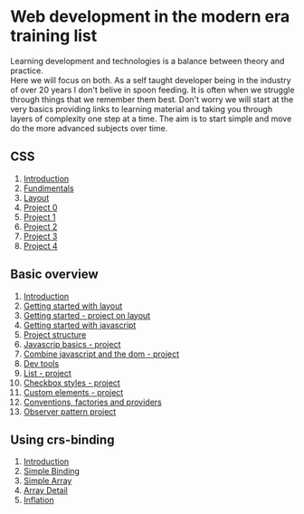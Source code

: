 # Web development in the modern era training list

Learning development and technologies is a balance between theory and practice.  
Here we will focus on both. As a self taught developer being in the industry of over 20 years I don't belive in spoon feeding.
It is often when we struggle through things that we remember them best. Don't worry we will start at the very basics providing links to learning material and taking you through layers of complexity one step at a time. The aim is to start simple and move do the more advanced subjects over time.

## CSS
1. [Introduction](https://github.com/caperaven/training/blob/master/css/01.introduction.md)
1. [Fundimentals](https://github.com/caperaven/training/blob/master/css/02.fundimentals.md)
1. [Layout](https://github.com/caperaven/training/blob/master/css/03.layout.md)
1. [Project 0](https://github.com/caperaven/training/blob/master/css/04.project0.md)
1. [Project 1](https://github.com/caperaven/training/blob/master/css/05.project1.md)
1. [Project 2](https://github.com/caperaven/training/blob/master/css/06.project2.md)
1. [Project 3](https://github.com/caperaven/training/blob/master/css/07.project3.md)
1. [Project 4](https://github.com/caperaven/training/blob/master/css/08.project4.md)

## Basic overview

1. [Introduction](https://github.com/caperaven/training/blob/master/basic/01.introduction.md)
1. [Getting started with layout](https://github.com/caperaven/training/blob/master/basic/02.html.layout.md)
1. [Getting started - project on layout](https://github.com/caperaven/training/blob/master/basic/03.project-layout.md)
1. [Getting started with javascript](https://github.com/caperaven/training/blob/master/basic/04.javascript-getting-started.md)
1. [Project structure](https://github.com/caperaven/training/blob/master/basic/05.project-structure.md)
1. [Javascrip basics - project](https://github.com/caperaven/training/blob/master/basic/06.%20Javascript%20project.md)
1. [Combine javascript and the dom - project](https://github.com/caperaven/training/blob/master/basic/07.Combine%20javascript%20and%20dom%20project.md)
1. [Dev tools](https://github.com/caperaven/training/blob/master/basic/08.dev%20tools.md)
1. [List - project](https://github.com/caperaven/training/blob/master/basic/09.Batch%20dom%20updates%20-%20project.md)
1. [Checkbox styles - project](https://github.com/caperaven/training/blob/master/basic/10.Checkbox%20styles%20-%20project.md)
1. [Custom elements - project](https://github.com/caperaven/training/blob/master/basic/11.Custom%20elements%20-%20project.md)
1. [Conventions, factories and providers](https://github.com/caperaven/training/blob/master/basic/12.%20Conventions%20factories%20and%20providers.md)
1. [Observer pattern project](https://github.com/caperaven/training/blob/master/basic/13.Observers.md)

## Using crs-binding
1. [Introduction](https://github.com/caperaven/training/blob/master/binding/01.introduction.md)   
1. [Simple Binding](https://github.com/caperaven/training/blob/master/binding/02.simple-binding.md)   
1. [Simple Array](https://github.com/caperaven/training/blob/master/binding/03.simple-array.md)
1. [Array Detail](https://github.com/caperaven/training/blob/master/binding/04.array-deatail.md)
1. [Inflation](https://github.com/caperaven/training/blob/master/binding/05.inflation.md)



